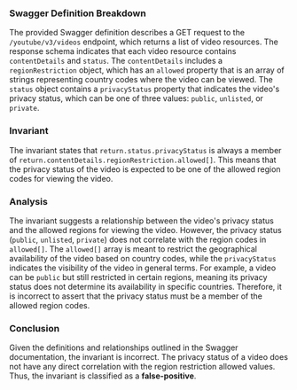 ### Swagger Definition Breakdown
The provided Swagger definition describes a GET request to the `/youtube/v3/videos` endpoint, which returns a list of video resources. The response schema indicates that each video resource contains `contentDetails` and `status`. The `contentDetails` includes a `regionRestriction` object, which has an `allowed` property that is an array of strings representing country codes where the video can be viewed. The `status` object contains a `privacyStatus` property that indicates the video's privacy status, which can be one of three values: `public`, `unlisted`, or `private`.

### Invariant
The invariant states that `return.status.privacyStatus` is always a member of `return.contentDetails.regionRestriction.allowed[]`. This means that the privacy status of the video is expected to be one of the allowed region codes for viewing the video.

### Analysis
The invariant suggests a relationship between the video's privacy status and the allowed regions for viewing the video. However, the privacy status (`public`, `unlisted`, `private`) does not correlate with the region codes in `allowed[]`. The `allowed[]` array is meant to restrict the geographical availability of the video based on country codes, while the `privacyStatus` indicates the visibility of the video in general terms. For example, a video can be `public` but still restricted in certain regions, meaning its privacy status does not determine its availability in specific countries. Therefore, it is incorrect to assert that the privacy status must be a member of the allowed region codes.

### Conclusion
Given the definitions and relationships outlined in the Swagger documentation, the invariant is incorrect. The privacy status of a video does not have any direct correlation with the region restriction allowed values. Thus, the invariant is classified as a **false-positive**.
